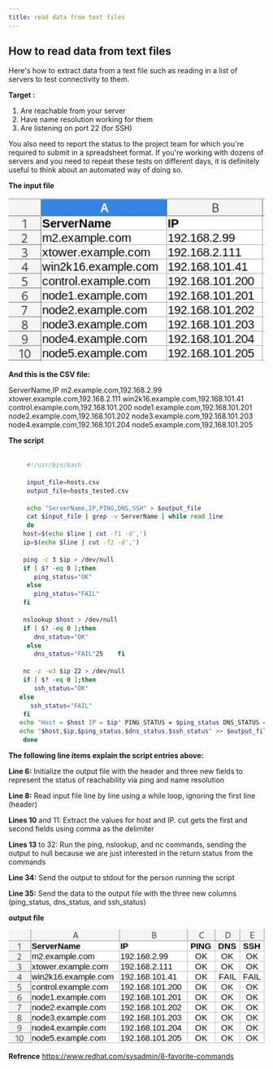 ```yaml
---
title: read data from text files
---
```

## How to read data from text files

 Here's how to extract data from a text file such as reading in a list of servers to test connectivity to them.

 **Target :**

 1. Are reachable from your server
 2. Have name resolution working for them
 3. Are listening on port 22 (for SSH)

 
You also need to report the status to the project team for which you're required to submit in a spreadsheet format. If you're working with dozens of servers and you need to repeat these tests on different days, it is definitely useful to think about an automated way of doing so.

**The input file**

![inputfile](/images/hosts_input.png?width=20pc)

**And this is the CSV file:**

ServerName,IP
m2.example.com,192.168.2.99
xtower.example.com,192.168.2.111
win2k16.example.com,192.168.101.41
control.example.com,192.168.101.200
node1.example.com,192.168.101.201
node2.example.com,192.168.101.202
node3.example.com,192.168.101.203
node4.example.com,192.168.101.204
node5.example.com,192.168.101.205

**The script**

```bash

     #!/usr/bin/bash

     input_file=hosts.csv
     output_file=hosts_tested.csv
 
     echo "ServerName,IP,PING,DNS,SSH" > $output_file 
     cat $input_file | grep -v ServerName | while read line
     do
    host=$(echo $line | cut -f1 -d',')
    ip=$(echo $line | cut -f2 -d',')
 
    ping -c 3 $ip > /dev/null
    if [ $? -eq 0 ];then
       ping_status="OK"
     else
       ping_status="FAIL"
    fi
 
    nslookup $host > /dev/null
    if [ $? -eq 0 ];then
       dns_status="OK"
     else
       dns_status="FAIL"25    fi
 
    nc -z -w3 $ip 22 > /dev/null
    if [ $? -eq 0 ];then
       ssh_status="OK"
   else
      ssh_status="FAIL"
    fi 
   echo "Host = $host IP = $ip" PING_STATUS = $ping_status DNS_STATUS = $dns_status SSH_STATUS = $ssh_status
   echo "$host,$ip,$ping_status,$dns_status,$ssh_status" >> $output_file
    done
```


**The following line items explain the script entries above:**

**Line 6:** Initialize the output file with the header and three new fields to represent the status of reachability via ping and name resolution

**Line 8:** Read input file line by line using a while loop, ignoring the first line (header)

**Lines 10** and 11: Extract the values for host and IP. cut gets the first and second fields using comma as the delimiter

**Lines 13** to 32: Run the ping, nslookup, and nc commands, sending the output to null because we are just interested in the return status from the commands

**Line 34:** Send the output to stdout for the person running the script

**Line 35:** Send the data to the output file with the three new columns (ping_status, dns_status, and ssh_status)

**output file**

![outputfile](/images/hosts_output.png#float=left?width=30pc)


**Refrence** https://www.redhat.com/sysadmin/8-favorite-commands





